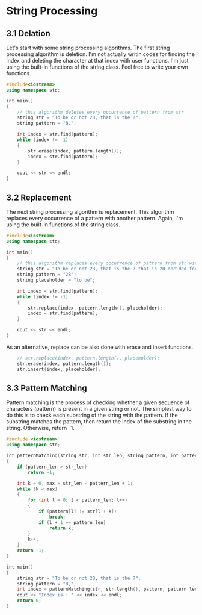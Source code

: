 # String Processing

## 3.1 Delation

Let's start with some string processing algorithms. The first string processing algorithm is deletion. I'm not actually writin codes for finding the index and deleting the character at that index with user functions. I'm just using the built-in functions of the string class. Feel free to write your own functions.

```cpp
#include<iostream>
using namespace std;

int main()
{
    // this algorithm deletes every occurrence of pattern from str
    string str = "To be or not 2B, that is the ?";
    string pattern = "B,";

    int index = str.find(pattern);
    while (index != -1)
    {
        str.erase(index, pattern.length());
        index = str.find(pattern);
    }

    cout << str << endl;    
}
```

## 3.2 Replacement

The next string processing algorithm is replacement. This algorithm replaces every occurrence of a pattern with another pattern. Again, I'm using the built-in functions of the string class.

```cpp
#include<iostream>
using namespace std;

int main()
{
    // this algorithm replaces every occurrence of pattern from str with placeholder
    string str = "To be or not 2B, that is the ? that is 2B decided for future!";
    string pattern = "2B";
    string placeholder = "to be";

    int index = str.find(pattern);
    while (index != -1)
    {
        str.replace(index, pattern.length(), placeholder);
        index = str.find(pattern);
    }

    cout << str << endl;    
}
```

As an alternative, replace can be also done with erase and insert functions.

```cpp
    // str.replace(index, pattern.length(), placeholder);
    str.erase(index, pattern.length());
    str.insert(index, placeholder);
```

## 3.3 Pattern Matching

Pattern matching is the process of checking whether a given sequence of characters (pattern) is present in a given string or not. The simplest way to do this is to check each substring of the string with the pattern. If the substring matches the pattern, then return the index of the substring in the string. Otherwise, return -1.

```cpp
#include <iostream>
using namespace std;

int patternMatching(string str, int str_len, string pattern, int pattern_len)
{
    if (pattern_len > str_len)
        return -1;

    int k = 0, max = str_len - pattern_len + 1;
    while (k < max)
    {
        for (int l = 0; l < pattern_len; l++)
        {
            if (pattern[l] != str[l + k])
                break;
            if (l + 1 == pattern_len)
                return k;
        }
        k++;
    }
    return -1;
}

int main()
{
    string str = "To be or not 2B, that is the ?";
    string pattern = "B,";
    int index = patternMatching(str, str.length(), pattern, pattern.length());
    cout << "Index is : " << index << endl;
    return 0;
}
```

